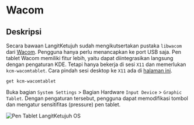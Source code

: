 # Wacom

## Deskripsi

Secara bawaan LangitKetujuh sudah mengikutsertakan pustaka `libwacom` dari [Wacom](https://www.wacom.com). Pengguna hanya perlu menancapkan ke port USB saja. Pen tablet Wacom memiliki fitur lebih, yaitu dapat diintegrasikan langsung dengan pengaturan KDE. Tetapi hanya bekerja di sesi `X11` dan memerlukan `kcm-wacomtablet`. Cara pindah sesi desktop ke `X11` ada di [halaman ini](../../kde/pengaturan-sistem.html#mengganti-sesi-desktop).

```
get kcm-wacomtablet
```

Buka bagian `System Settings` > Bagian Hardware `Input Device` > `Graphic Tablet`. Dengan pengaturan tersebut, pengguna dapat memodifikasi tombol dan mengatur sensitifitas (pressure) pen tablet.

![Pen Tablet LangitKetujuh OS](../../../media/image/graphic-pen-tablet-kde-langitketujuh-id.webp)
